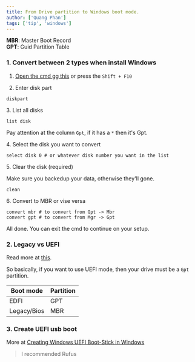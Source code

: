 ```yaml
---
title: From Drive partition to Windows boot mode.
author: ['Quang Phan']
tags: ['tip', 'windows']
---
```


**MBR**: Master Boot Record  
**GPT**: Guid Partition Table

### 1. Convert between 2 types when install Windows

1. [Open the cmd gg this](https://www.google.com/search?q=open+command+prompt+windows+setup) or press the `Shift + F10` 

2. Enter disk part

```
diskpart
```

3\. List all disks

```
list disk
```

Pay attention at the column `Gpt`, if it has a `*` then it's Gpt.

4\. Select the disk you want to convert

```
select disk 0 # or whatever disk number you want in the list
```

5\. Clear the disk (required)

Make sure you backedup your data, otherwise they'll gone.

```
clean
```

6\. Convert to MBR or vise versa

```
convert mbr # to convert from Gpt -> Mbr
convert gpt # to convert from Mgr -> Gpt
```

All done. You can exit the cmd to continue on your setup.

### 2. Legacy vs UEFI

Read more at [this](https://www.google.com/search?q=legacy+vs+uefi).

So basically, if you want to use UEFI mode, then your drive must be a `Gpt` partition.

Boot mode | Partition
--- | ---
EDFI | GPT
Legacy/Bios | MBR

### 3. Create UEFI usb boot

More at [Creating Windows UEFI Boot-Stick in Windows](https://www.thomas-krenn.com/en/wiki/Creating_Windows_UEFI_Boot-Stick_in_Windows)

> I recommended Rufus
